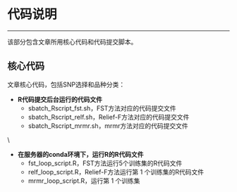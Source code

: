 # 代码说明

---

该部分包含文章所用核心代码和代码提交脚本。

## 核心代码

文章核心代码，包括SNP选择和品种分类：

- **R代码提交后台运行的代码文件**
    - sbatch_Rscript_fst.sh，FST方法对应的代码提交文件
    - sbatch_Rscript_relf.sh，Relief-F方法对应的代码提交文件
    - sbatch_Rscript_mrmr.sh，mrmr方法对应的代码提交文件

\
- **在服务器的conda环境下，运行R的R代码文件**
    - fst_loop_script.R，FST方法运行5个训练集的R代码文件
    - relf_loop_script.R，Relief-F方法运行第 1 个训练集的R代码文件  
    - mrmr_loop_script.R，运行第 1 个训练集
